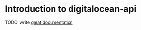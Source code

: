 # Introduction to digitalocean-api

TODO: write [great documentation](http://jacobian.org/writing/great-documentation/what-to-write/)
